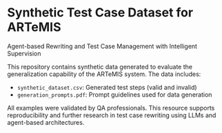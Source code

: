 # Synthetic Test Case Dataset for ARTeMIS
Agent-based Rewriting and Test Case Management with Intelligent Supervision

This repository contains synthetic data generated to evaluate the generalization capability of the ARTeMIS system. The data includes:

- `synthetic_dataset.csv`: Generated test steps (valid and invalid)
- `generation_prompts.pdf`: Prompt guidelines used for data generation

All examples were validated by QA professionals. This resource supports reproducibility and further research in test case rewriting using LLMs and agent-based architectures.
